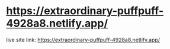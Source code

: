# https://extraordinary-puffpuff-4928a8.netlify.app/

live site link: https://extraordinary-puffpuff-4928a8.netlify.app/
